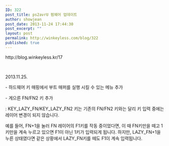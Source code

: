 ```yaml
---
ID: 322
post_title: ps2avrU 펌웨어 업데이트
author: showjean
post_date: 2013-11-24 17:44:30
post_excerpt: ""
layout: post
permalink: http://winkeyless.com/blog/322
published: true
---
```

<p>http://blog.winkeyless.kr/17</p><p><br /></p><p>2013.11.25.</p><p>-&nbsp;하드웨어 키 매핑에서 부트 매퍼를 실행 시킬 수 있는 메뉴 추가</p><p>-&nbsp;게으른 FN/FN2 키 추가</p><p>: KEY_LAZY_FN/KEY_LAZY_FN2 키는 기존의 FN/FN2 키와는 달리 키 입력 중에는 레이어 변경이 되지 않습니다.&nbsp;</p><p>예를 들어, FN+1을 눌러 FN 레이어의 F1키를 작동 중이었다면, 이 때 FN키만을 떼고 1키만을 계속 누르고 있으면 F1이 아닌 1키가 입력되게 됩니다. 하지만, LAZY_FN+1을 누른 상태였다면 같은 상황에서 LAZY_FN키를 떼도 F1이 계속 입력됩니다.</p>